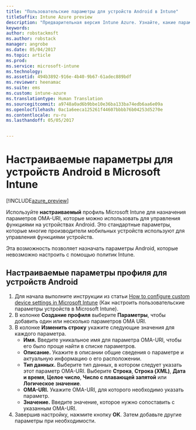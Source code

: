 ```yaml
---
title: "Пользовательские параметры для устройств Android в Intune"
titleSuffix: Intune Azure preview
description: "Предварительная версия Intune Azure. Узнайте, какие параметры можно использовать в настраиваемом профиле Android."
keywords: 
author: robstackmsft
ms.author: robstack
manager: angrobe
ms.date: 05/04/2017
ms.topic: article
ms.prod: 
ms.service: microsoft-intune
ms.technology: 
ms.assetid: 494b3892-916e-4b40-9b67-61adec889bdf
ms.reviewer: heenamac
ms.suite: ems
ms.custom: intune-azure
ms.translationtype: Human Translation
ms.sourcegitcommit: a9748a0ad6b9bbe10e36ba133ba74edb6aa6e09a
ms.openlocfilehash: 0ac1a6eeca125261f44607bbbb76b04253d5270e
ms.contentlocale: ru-ru
ms.lasthandoff: 05/05/2017


---
```


# <a name="custom-settings-for-android-devices-in-microsoft-intune"></a>Настраиваемые параметры для устройств Android в Microsoft Intune

[!INCLUDE[azure_preview](../includes/azure_preview.md)]

Используйте **настраиваемый** профиль Microsoft Intune для назначения параметров OMA-URI, которые можно использовать для управления функциями на устройствах Android. Это стандартные параметры, которые многие производители мобильных устройств используют для управления функциями устройств.

Эта возможность позволяет назначать параметры Android, которые невозможно настроить с помощью политик Intune.

## <a name="custom-profile-settings-for-android-devices"></a>Настраиваемые параметры профиля для устройств Android

1. Для начала выполните инструкции из статьи [How to configure custom device settings in Microsoft Intune](how-to-configure-custom-settings.md) (Как настроить пользовательские параметры устройств в Microsoft Intune).
2. В колонке **Создание профиля** выберите **Параметры**, чтобы добавить один или несколько параметров OMA URI.
3. В колонке **Изменить строку** укажите следующие значения для каждого параметра.
    - **Имя.** Введите уникальное имя для параметра OMA-URI, чтобы его было проще найти в списке параметров.
    - **Описание.** Укажите в описании общие сведения о параметре и актуальную информацию о его расположении.
    - **Тип данных.** Выберите тип данных, в котором следует указать этот параметр OMA-URI. Выберите **Строка**, **Строка (XML)**, **Дата и время**, **Целое число**, **Число с плавающей запятой** или **Логическое значение**.
    - **OMA-URI.** Укажите OMA-URI, для которого необходимо указать параметр.
    - **Значение.** Введите значение, которое нужно сопоставить с указанным OMA-URI.
4. Завершив настройку, нажмите кнопку **ОК**. Затем добавьте другие параметры при необходимости.

